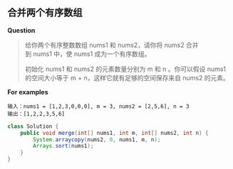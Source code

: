 ## 合并两个有序数组
**Question**
>给你两个有序整数数组 nums1 和 nums2，请你将 nums2 合并到 nums1 中，使 nums1 成为一个有序数组。
>
>初始化 nums1 和 nums2 的元素数量分别为 m 和 n 。你可以假设 nums1 的空间大小等于 m + n，这样它就有足够的空间保存来自 nums2 的元素。

**For examples**
```
输入：nums1 = [1,2,3,0,0,0], m = 3, nums2 = [2,5,6], n = 3
输出：[1,2,2,3,5,6]
```

```java
class Solution {
    public void merge(int[] nums1, int m, int[] nums2, int n) {
        System.arraycopy(nums2, 0, nums1, m, n);
        Arrays.sort(nums1);
    }
}
```
